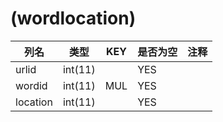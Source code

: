 # (wordlocation)
| 列名   | 类型   | KEY  | 是否为空 | 注释   |
| ---- | ---- | ---- | ---- | ---- |
|urlid|int(11)||YES||
|wordid|int(11)|MUL|YES||
|location|int(11)||YES||

